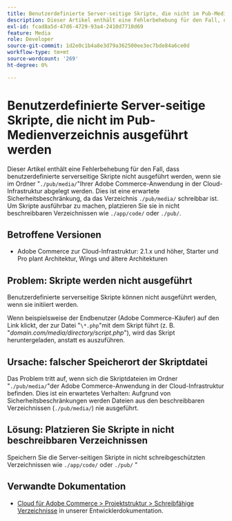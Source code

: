 ```yaml
---
title: Benutzerdefinierte Server-seitige Skripte, die nicht im Pub-Medienverzeichnis ausgeführt werden
description: Dieser Artikel enthält eine Fehlerbehebung für den Fall, dass benutzerdefinierte serverseitige Skripte nicht ausgeführt werden, wenn sie in ""platziert werden.Ordner /pub/media/ Ihrer Adobe Commerce-Anwendung in der Cloud-Infrastruktur. Dies ist eine erwartete Sicherheitsbegrenzung, da ".Der Ordner /pub/media/` ist schreibbar. Um Skripte ausführbar zu machen, platzieren Sie sie in nicht beschreibbaren Ordnern wie "./app/code/ oder `./pub/`.
exl-id: fcad8a5d-47d6-4729-93a4-2410d7710d69
feature: Media
role: Developer
source-git-commit: 1d2e0c1b4a8e3d79a362500ee3ec7bde84a6ce0d
workflow-type: tm+mt
source-wordcount: '269'
ht-degree: 0%

---
```


# Benutzerdefinierte Server-seitige Skripte, die nicht im Pub-Medienverzeichnis ausgeführt werden

Dieser Artikel enthält eine Fehlerbehebung für den Fall, dass benutzerdefinierte serverseitige Skripte nicht ausgeführt werden, wenn sie im Ordner &quot;`./pub/media/`&quot;Ihrer Adobe Commerce-Anwendung in der Cloud-Infrastruktur abgelegt werden. Dies ist eine erwartete Sicherheitsbeschränkung, da das Verzeichnis `./pub/media/` schreibbar ist. Um Skripte ausführbar zu machen, platzieren Sie sie in nicht beschreibbaren Verzeichnissen wie `./app/code/` oder `./pub/`.

## Betroffene Versionen

* Adobe Commerce zur Cloud-Infrastruktur: 2.1.x und höher, Starter und Pro plant Architektur, Wings und ältere Architekturen

## Problem: Skripte werden nicht ausgeführt

Benutzerdefinierte serverseitige Skripte können nicht ausgeführt werden, wenn sie initiiert werden.

Wenn beispielsweise der Endbenutzer (Adobe Commerce-Käufer) auf den Link klickt, der zur Datei &quot;`\*.php`&quot;mit dem Skript führt (z. B. &quot;*domain.com/media/directory/script.php*&quot;), wird das Skript heruntergeladen, anstatt es auszuführen.

## Ursache: falscher Speicherort der Skriptdatei

Das Problem tritt auf, wenn sich die Skriptdateien im Ordner &quot;`./pub/media/`&quot;der Adobe Commerce-Anwendung in der Cloud-Infrastruktur befinden. Dies ist ein erwartetes Verhalten: Aufgrund von Sicherheitsbeschränkungen werden Dateien aus den beschreibbaren Verzeichnissen (`./pub/media/`) nie ausgeführt.

## Lösung: Platzieren Sie Skripte in nicht beschreibbaren Verzeichnissen

Speichern Sie die Server-seitigen Skripte in nicht schreibgeschützten Verzeichnissen wie `./app/code/` oder `./pub/` &quot;

## Verwandte Dokumentation

* [Cloud für Adobe Commerce > Projektstruktur > Schreibfähige Verzeichnisse](https://devdocs.magento.com/guides/v2.3/cloud/project/project-start.html#write-dir) in unserer Entwicklerdokumentation.
